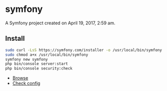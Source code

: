 symfony
=======

A Symfony project created on April 19, 2017, 2:59 am.

## Install

```bash
sudo curl -LsS https://symfony.com/installer -o /usr/local/bin/symfony
sudo chmod a+x /usr/local/bin/symfony
symfony new symfony
php bin/console server:start
php bin/console security:check

```

- [Browse](http://localhost:8000)
- [Check config](http://localhost:8000/config.php)



